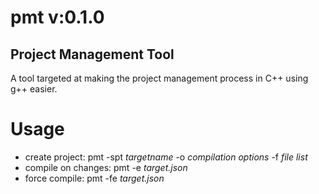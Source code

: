 # pmt v:0.1.0

## Project Management Tool

A tool targeted at making the project management process in C++ using g++ easier.

# Usage

* create project: pmt -spt *targetname* -o *compilation  options* -f *file list*
* compile on changes: pmt -e *target.json*
* force compile: pmt -fe *target.json*